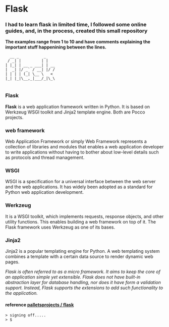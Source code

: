 # Flask
### I had to learn flask in limited time, I followed some online guides, and, in the process, created this small repository

**The examples range from 1 to 10 and have comments explaining the important stuff happenining between the lines.**
```
  __ _           _    
 / _| |         | |   
| |_| | __ _ ___| | __
|  _| |/ _` / __| |/ /
| | | | (_| \__ \   < 
|_| |_|\__,_|___/_|\_\
                      
```

### Flask
**Flask** is a web application framework written in Python. It is based on Werkzeug WSGI toolkit and Jinja2 template engine. Both are Pocco projects.

### web framework
Web Application Framework or simply Web Framework represents a collection of libraries and modules that enables a web application developer to write applications without having to bother about low-level details such as protocols and thread management.

### WSGI
WSGI is a specification for a universal interface between the web server and the web applications. It has widely been adopted as a standard for Python web application development.

### Werkzeug
It is a WSGI toolkit, which implements requests, response objects, and other utility functions. This enables building a web framework on top of it. The Flask framework uses Werkzeug as one of its bases.

### Jinja2
Jinja2 is a popular templating engine for Python. A web templating system combines a template with a certain data source to render dynamic web pages.

*Flask is often referred to as a micro framework. It aims to keep the core of an application simple yet extensible. Flask does not have built-in abstraction layer for database handling, nor does it have form a validation support. Instead, Flask supports the extensions to add such functionality to the application.*

#### reference [palletsprojects / flask](https://www.palletsprojects.com/p/flask/)

```
> signing off.....
> $
``` 
